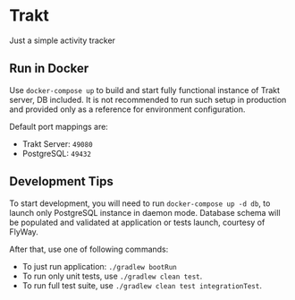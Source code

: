 # Trakt

Just a simple activity tracker

## Run in Docker

Use `docker-compose up` to build and start fully functional instance of Trakt server, DB included.
It is not recommended to run such setup in production and provided only as a reference for environment configuration.

Default port mappings are:
- Trakt Server: `49080`
- PostgreSQL: `49432`

## Development Tips

To start development, you will need to run `docker-compose up -d db`, to launch only PostgreSQL instance in daemon mode.
Database schema will be populated and validated at application or tests launch, courtesy of FlyWay.

After that, use one of following commands:
- To just run application: `./gradlew bootRun`
- To run only unit tests, use `./gradlew clean test`.
- To run full test suite, use `./gradlew clean test integrationTest`.

